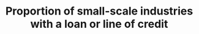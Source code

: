 ---
title: Proportion  of  small-scale  industries  with  a  loan  or  line  of  credit
permalink: /9-3-2/
sdg_goal: 9
layout: indicator
indicator: 9.3.2
indicator_variable: null
graph: null
graph_type_description: null
graph_status_notes: checking
variable_description: null
variable_notes: null
un_designated_tier: '3'
un_custodial_agency: "UNIDO,  World  Bank  (Partnering  Agencies:  UNCDF)"
target_id: '9.3'
has_metadata: true
rationale_interpretation: >-
  Small  scale  industries  have  limited  access  to  financial  services,  whereas  their  need  to  loan  is  acute.  This  indicator  shows  how  widely  financial  institutions  are  serving  the  small  industries.  This  indicators  together  with  suggested  indicator  1  reflects  the  main  message  of  target  9,  3  which  intends  to  balance  the  contribution  of  small  industry  to  their  access  to  financial  services.
goal_meta_link: 'http://unstats.un.org/sdgs/files/metadata-compilation/Metadata-Goal-9.pdf'
goal_meta_link_page: 6
indicator_name: Proportion  of  small-scale  industries  with  a  loan  or  line  of  credit
target: >-
  Increase  the  access  of  small-scale  industrial  and  other  enterprises,  in  particular  in  developing  countries,  to  financial  services,  including  affordable  credit,  and  their  integration  into  value  chains  and  markets.
indicator_definition: >-
  Number  of  small  industries  receiving  financial  services  is  presented  in  percentage  of  the  total  number  of  small  industries.
source_title: null
source_notes: null
published: true  

---